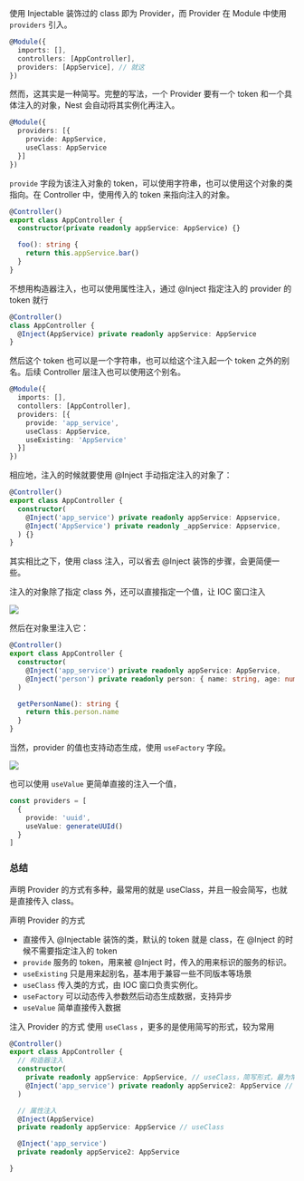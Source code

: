 使用 Injectable 装饰过的 class 即为 Provider，而 Provider 在 Module 中使用 `providers` 引入。

```ts
@Module({
  imports: [],
  controllers: [AppController],
  providers: [AppService], // 就这
})
```

然而，这其实是一种简写。完整的写法，一个 Provider 要有一个 token 和一个具体注入的对象，Nest 会自动将其实例化再注入。

```ts
@Module({
  providers: [{
    provide: AppService,
    useClass: AppService
  }]
})
```

`provide` 字段为该注入对象的 token，可以使用字符串，也可以使用这个对象的类指向。在 Controller 中，使用传入的 token 来指向注入的对象。

```ts
@Controller()
export class AppController {
  constructor(private readonly appService: AppService) {}

  foo(): string {
    return this.appService.bar()
  }
}
```

不想用构造器注入，也可以使用属性注入，通过 @Inject 指定注入的 provider 的 token 就行

```ts
@Controller()
class AppController {
  @Inject(AppService) private readonly appService: AppService
}
```

然后这个 token 也可以是一个字符串，也可以给这个注入起一个 token 之外的别名。后续 Controller 层注入也可以使用这个别名。

```ts
@Module({
  imports: [],
  contollers: [AppController],
  providers: [{
    provide: 'app_service',
    useClass: AppService,
    useExisting: 'AppService'
  }]
})
```

相应地，注入的时候就要使用 @Inject 手动指定注入的对象了：

```ts
@Controller()
export class AppController {
  constructor(
    @Inject('app_service') private readonly appService: Appservice,
    @Inject('AppService') private readonly _appService: Appservice,
  ) {}
}
```

其实相比之下，使用 class 注入，可以省去 @Inject 装饰的步骤，会更简便一些。

注入的对象除了指定 class 外，还可以直接指定一个值，让 IOC 窗口注入

![](http://cdn.liwuhou.cn/tmp/20230605063524.png)

然后在对象里注入它：

```ts
@Controller()
export class AppController {
  constructor(
    @Inject('app_service') private readonly appService: AppService,
    @Inject('person') private readonly person: { name: string, age: number }
  )

  getPersonName(): string {
    return this.person.name
  }
}
```

当然，provider 的值也支持动态生成，使用 `useFactory` 字段。

![](http://cdn.liwuhou.cn/tmp/20230605071809.png)

也可以使用 `useValue` 更简单直接的注入一个值，

```ts
const providers = [
  {
    provide: 'uuid',
    useValue: generateUUId()
  }
]
```

### 总结
声明 Provider 的方式有多种，最常用的就是 useClass，并且一般会简写，也就是直接传入 class。

声明 Provider 的方式
- 直接传入 @Injectable 装饰的类，默认的 token 就是 class，在 @Inject 的时候不需要指定注入的 token
- `provide` 服务的 token，用来被 @Inject 时，传入的用来标识的服务的标识。
- `useExisting` 只是用来起别名，基本用于兼容一些不同版本等场景
- `useClass` 传入类的方式，由 IOC 窗口负责实例化。
- `useFactory` 可以动态传入参数然后动态生成数据，支持异步
- `useValue` 简单直接传入数据

注入 Provider 的方式
使用 `useClass` ，更多的是使用简写的形式，较为常用

```ts
@Controller()
export class AppController {
  // 构造器注入
  constructor(
    private readonly appService: AppService, // useClass，简写形式，最为常用
    @Inject('app_service') private readonly appService2: AppService // 字符 token
  )

  // 属性注入
  @Inject(AppService)
  private readonly appService: AppService // useClass

  @Inject('app_service')
  private readonly appService2: AppService

}

```